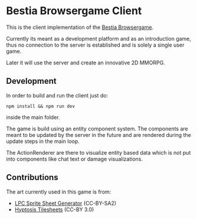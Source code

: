 # Bestia Browsergame Client

This is the client implementation of the [Bestia Browsergame](https://bestia-game.net).

Currently its meant as a development platform and as an introduction game, thus no connection to the server is established and is solely a single user game.

Later it will use the server and create an innovative 2D MMORPG.

## Development

In order to build and run the client just do:

```
npm install && npm run dev
```

inside the main folder.

The game is build using an entity component system. The components are meant to be updated by the server in the future and are rendered during the update steps in the main loop.

The ActionRenderer are there to visualize entity based data which is not put into components like chat text or damage visualizations.

## Contributions

The art currently used in this game is from:

* [LPC Sprite Sheet Generator](http://gaurav.munjal.us/Universal-LPC-Spritesheet-Character-Generator/) (CC-BY-SA2)
* [Hyptosis Tilesheets](https://opengameart.org/content/lots-of-hyptosis-tiles-organized) (CC-BY 3.0)
